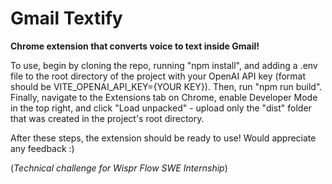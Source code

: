# Gmail Textify

**Chrome extension that converts voice to text inside Gmail!**

To use, begin by cloning the repo, running "npm install", and adding a .env file to the root directory of the project with your OpenAI API key (format should be VITE_OPENAI_API_KEY={YOUR KEY}). Then, run "npm run build". Finally, navigate to the Extensions tab on Chrome, enable Developer Mode in the top right, and click "Load unpacked" - upload only the "dist" folder that was created in the project's root directory.

After these steps, the extension should be ready to use! Would appreciate any feedback :)

(*Technical challenge for Wispr Flow SWE Internship*)
